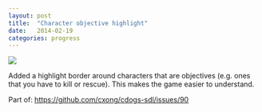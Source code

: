 ```yaml
---
layout: post
title:  "Character objective highlight"
date:   2014-02-19
categories: progress
---
```

![](https://raw.githubusercontent.com/cxong/cdogs-sdl/gh-pages/_posts/char_highlights.gif)

Added a highlight border around characters that are objectives (e.g. ones that you have to kill or rescue). This makes the game easier to understand.

Part of: <https://github.com/cxong/cdogs-sdl/issues/90>